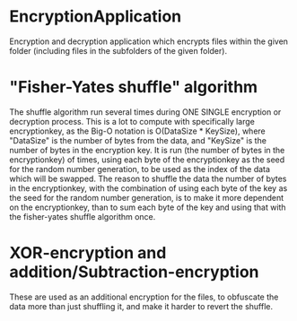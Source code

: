# EncryptionApplication
Encryption and decryption application which encrypts files within the given folder (including files in the subfolders of the given folder).

# "Fisher-Yates shuffle" algorithm
The shuffle algorithm run several times during ONE SINGLE encryption or decryption process. This is a lot to compute with specifically large encryptionkey, as the Big-O notation is O(DataSize * KeySize), where "DataSize" is the number of bytes from the data, and "KeySize" is the number of bytes in the encryption key. It is run (the number of bytes in the encryptionkey) of times, using each byte of the encryptionkey as the seed for the random number generation, to be used as the index of the data which will be swapped.
The reason to shuffle the data the number of bytes in the encryptionkey, with the combination of using each byte of the key as the seed for the random number generation, is to make it more dependent on the encryptionkey, than to sum each byte of the key and using that with the fisher-yates shuffle algorithm once.

# XOR-encryption and addition/Subtraction-encryption
These are used as an additional encryption for the files, to obfuscate the data more than just shuffling it, and make it harder to revert the shuffle.
